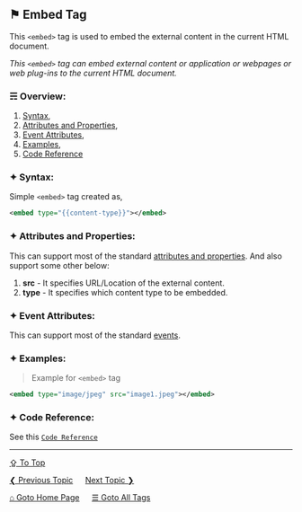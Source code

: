 ## &#9873; Embed Tag
This `<embed>` tag is used to embed the external content in the current HTML document.

*This `<embed>` tag can embed external content or application or webpages or web plug-ins to the current HTML document.*

### &#9780; Overview:
1. [Syntax](#-syntax),
2. [Attributes and Properties](#-attributes-and-properties),
3. [Event Attributes](#-event-attributes),
4. [Examples](#-examples),
5. [Code Reference](#-code-reference)

### &#10022; Syntax:
Simple `<embed>` tag created as, 
```xml
<embed type="{{content-type}}"></embed>
```

### &#10022; Attributes and Properties:
This can support most of the standard [attributes and properties](../docs/attributes-and-properties.md).
And also support some other below:
1. **src** - It specifies URL/Location of the external content.
2. **type** - It specifies which content type to be embedded. 

### &#10022; Event Attributes:
This can support most of the standard [events](../docs/events.md).

### &#10022; Examples:
> Example for `<embed>` tag
```xml
<embed type="image/jpeg" src="image1.jpeg"></embed>
```

### &#10022; Code Reference:
See this [`Code Reference`](../code/embed-tag.html)

---
[&#8682; To Top](#-embed-tag)

[&#10094; Previous Topic](./em-tag.md) &emsp; [Next Topic &#10095;](./fieldset-tag.md)

[&#8962; Goto Home Page](../README.md) &emsp; [&#9776; Goto All Tags](../all-tags.md)
